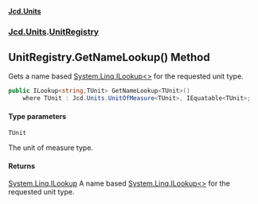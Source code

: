 #### [Jcd.Units](index 'index')
### [Jcd.Units](Jcd.Units 'Jcd.Units').[UnitRegistry](UnitRegistry 'Jcd.Units.UnitRegistry')

## UnitRegistry.GetNameLookup<TUnit>() Method

Gets a name based [System.Linq.ILookup&lt;&gt;](https://docs.microsoft.com/en-us/dotnet/api/System.Linq.ILookup-2 'System.Linq.ILookup`2') for the requested unit type.

```csharp
public ILookup<string,TUnit> GetNameLookup<TUnit>()
    where TUnit : Jcd.Units.UnitOfMeasure<TUnit>, IEquatable<TUnit>;
```
#### Type parameters

<a name='Jcd.Units.UnitRegistry.GetNameLookup_TUnit_().TUnit'></a>

`TUnit`

The unit of measure type.

#### Returns
[System.Linq.ILookup](https://docs.microsoft.com/en-us/dotnet/api/System.Linq.ILookup 'System.Linq.ILookup')
A name based [System.Linq.ILookup&lt;&gt;](https://docs.microsoft.com/en-us/dotnet/api/System.Linq.ILookup-2 'System.Linq.ILookup`2') for the requested unit type.